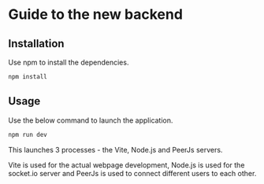# Guide to the new backend

## Installation

Use npm to install the dependencies.

```bash
npm install
```

## Usage

Use the below command to launch the application.

```bash
npm run dev
```
This launches 3 processes - the Vite, Node.js and PeerJs servers.

Vite is used for the actual webpage development, Node.js is used for the socket.io server and PeerJs is used to connect different users to each other.
